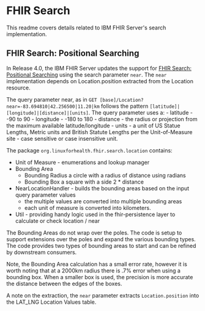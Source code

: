 # FHIR Search
This readme covers details related to IBM FHIR Server's search implementation. 

## FHIR Search: Positional Searching
In Release 4.0, the IBM FHIR Server updates the support for [FHIR Search: Positional Searching](https://www.hl7.org/fhir/location.html#positional) using the search parameter `near`.  The `near` implementation depends on Location.position extracted from the Location resource.  

The query parameter near, as in `GET [base]/Location?near=-83.694810|42.256500|11.20|km`  follows the pattern `[latitude]|[longitude]|[distance]|[units]`. The query parameter uses a: 
    - latitude - -90 to 90
    - longitude - -180 to 180
    - distance - the radius or projection from the maximum available latitude/longitude
    - units - a unit of US Statue Lengths, Metric units and British Statute Lengths  per the Unit-of-Measure site - case sensitive or case insensitive unit. 
   

The package `org.linuxforhealth.fhir.search.location` contains:
- Unit of Measure - enumerations and lookup manager
- Bounding Area
    - Bounding Radius a circle with a radius of distance using radians
    - Bounding Box a square with a side 2 * distance
- NearLocationHandler - builds the bounding areas based on the input query parameter values
    - the multiple values are converted into multiple bounding areas
    - each unit of measure is converted into kilometers.
- Util - providing handy logic used in the fhir-persistence layer to calculate or check location / near

The Bounding Areas do not wrap over the poles.  The code is setup to support extensions over the poles and expand the various bounding types. The code provides two types of bounding areas to start and can be refined by downstream consumers. 

Note, the Bounding Area calculation has a small error rate, however it is worth noting that at a 2000km radius there is .7% error when using a bounding box. When a smaller box is used, the precision is more accurate the distance between the edges of the boxes. 

A note on the extraction, the `near` parameter extracts `Location.position` into the LAT_LNG Location Values table.